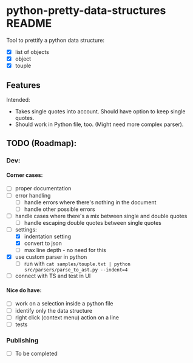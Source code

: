 # python-pretty-data-structures README

Tool to prettify a python data structure:
- [x] list of objects
- [x] object
- [x] touple

## Features

Intended:
- Takes single quotes into account. Should have option to keep single quotes.
- Should work in Python file, too. (Might need more complex parser).


## TODO (Roadmap):
### Dev:
#### Corner cases:
- [ ] proper documentation
- [ ] error handling
    - [ ] handle  errors where there's nothing in the document
    - [ ] handle other possible errors
- [ ] handle cases where there's a mix between single and double quotes
    - [ ] handle escaping double quotes between single quotes
- [ ] settings:
    - [x] indentation setting
    - [x] convert to json
    - [ ] max line depth - no need for this
 - [x] use custom parser in python
   - [ ] run with `cat samples/touple.txt | python src/parsers/parse_to_ast.py --indent=4`
 - [ ] connect with TS and test in UI

#### Nice do have:
- [ ] work on a selection inside a python file
- [ ] identify only the data structure
- [ ] right click (context menu) action on a line
- [ ] tests

### Publishing
- [ ] To be completed
